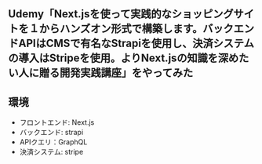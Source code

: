 ## Udemy「Next.jsを使って実践的なショッピングサイトを１からハンズオン形式で構築します。バックエンドAPIはCMSで有名なStrapiを使用し、決済システムの導入はStripeを使用。よりNext.jsの知識を深めたい人に贈る開発実践講座」をやってみた

## 環境
- フロントエンド: Next.js
- バックエンド: strapi
- APIクエリ：GraphQL
- 決済システム: stripe
